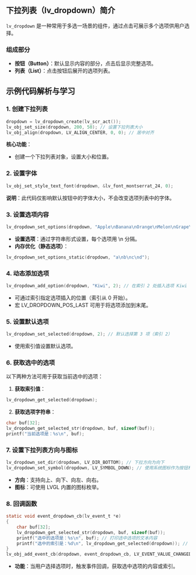 ## 下拉列表（lv_dropdown）简介

`lv_dropdown` 是一种常用于多选一场景的组件，通过点击可展示多个选项供用户选择。

### 组成部分

- **按钮（Button）**：默认显示内容的部分，点击后显示完整选项。
- **列表（List）**：点击按钮后展开的选项列表。
## 示例代码解析与学习

### 1. **创建下拉列表**

```c
dropdown = lv_dropdown_create(lv_scr_act());
lv_obj_set_size(dropdown, 200, 50); // 设置下拉列表大小
lv_obj_align(dropdown, LV_ALIGN_CENTER, 0, 0); // 居中对齐
```

**核心功能**：

- 创建一个下拉列表对象，设置大小和位置。
### 2. **设置字体**

```c
lv_obj_set_style_text_font(dropdown, &lv_font_montserrat_24, 0); 
```

**说明**：此代码仅影响默认按钮中的字体大小，不会改变选项列表中的字体。

### 3. **设置选项内容**

```c
lv_dropdown_set_options(dropdown, "Apple\nBanana\nOrange\nMelon\nGrape\nRaspberry");
```

- **设置选项**：通过字符串形式设置，每个选项用 \n 分隔。
- **内存优化（静态选项）**：
```c
lv_dropdown_set_options_static(dropdown, "a\nb\nc\nd");
```
### 4. **动态添加选项**

```c
lv_dropdown_add_option(dropdown, "Kiwi", 2); // 在索引 2 处插入选项 Kiwi
```

- 可通过索引指定选项插入的位置（索引从 0 开始）。
- 宏 LV_DROPDOWN_POS_LAST 可用于将选项添加到末尾。
### 5. **设置默认选项**

```c
lv_dropdown_set_selected(dropdown, 2); // 默认选择第 3 项（索引 2）
```

- 使用索引值设置默认选项。
### 6. **获取选中的选项**

以下两种方法可用于获取当前选中的选项：

1. **获取索引值**：
```c
lv_dropdown_get_selected(dropdown);
```
2. **获取选项字符串**：
```c
char buf[32];
lv_dropdown_get_selected_str(dropdown, buf, sizeof(buf));
printf("当前选项是：%s\n", buf);
```
### 7. **设置下拉列表方向与图标**

```c
lv_dropdown_set_dir(dropdown, LV_DIR_BOTTOM); // 下拉方向为向下
lv_dropdown_set_symbol(dropdown, LV_SYMBOL_DOWN); // 使用系统图标作为按钮标识
```

- **方向**：支持向上、向下、向左、向右。
- **图标**：可使用 LVGL 内置的图标枚举。
### 8. **回调函数**

```c
static void event_dropdown_cb(lv_event_t *e)
{
    char buf[32];
    lv_dropdown_get_selected_str(dropdown, buf, sizeof(buf));
    printf("选中的选项是：%s\n", buf); // 打印选中选项的文本内容
    printf("选中的索引是：%d\n", lv_dropdown_get_selected(dropdown)); // 打印选中选项的索引
}
lv_obj_add_event_cb(dropdown, event_dropdown_cb, LV_EVENT_VALUE_CHANGED, NULL);
```

- **功能**：当用户选择选项时，触发事件回调，获取选中选项的内容或索引。

